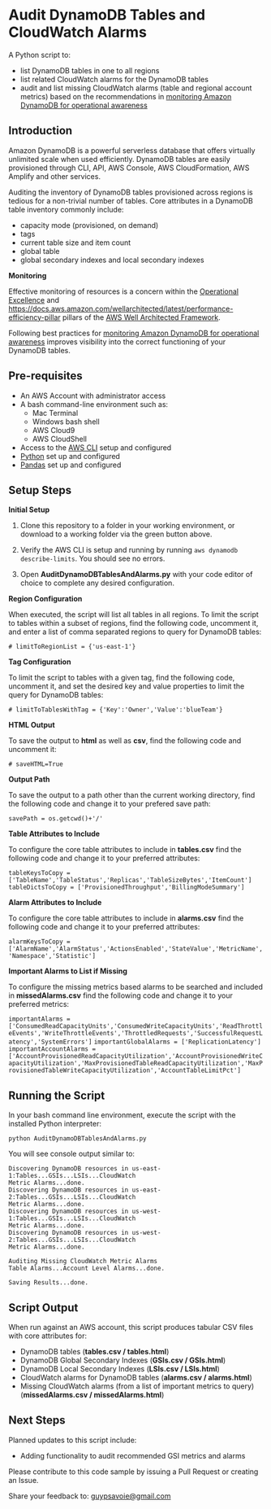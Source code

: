 
# Audit DynamoDB Tables and CloudWatch Alarms
 
A Python script to:

- list DynamoDB tables in one to all regions
- list related CloudWatch alarms for the DynamoDB tables
- audit and list missing CloudWatch alarms (table and regional account metrics)  based on the recommendations in [monitoring Amazon DynamoDB for operational awareness](https://aws.amazon.com/blogs/database/monitoring-amazon-dynamodb-for-operational-awareness/) 

## Introduction
 
Amazon DynamoDB is a powerful serverless database that offers virtually unlimited scale when used efficiently. DynamoDB tables are easily provisioned through CLI, API, AWS Console, AWS CloudFormation, AWS Amplify and other services.

Auditing the inventory of DynamoDB tables provisioned across regions is tedious for a non-trivial number of tables. Core attributes in a DynamoDB table inventory commonly include:
 - capacity mode (provisioned, on demand) 
 - tags
 - current table size and item count 
 - global table 
 - global secondary indexes and local secondary indexes

**Monitoring**

Effective monitoring of resources is a concern within the [Operational Excellence](https://docs.aws.amazon.com/wellarchitected/latest/operational-excellence-pillar) and https://docs.aws.amazon.com/wellarchitected/latest/performance-efficiency-pillar pillars of the [AWS Well Architected Framework](https://aws.amazon.com/architecture/well-architected).

Following best practices for [monitoring Amazon DynamoDB for operational awareness](https://aws.amazon.com/blogs/database/monitoring-amazon-dynamodb-for-operational-awareness/) improves visibility into the correct functioning of your DynamoDB tables.

## Pre-requisites
  
* An AWS Account with administrator access
* A bash command-line environment such as:
	* Mac Terminal
	* Windows bash shell
	* AWS Cloud9
	* AWS CloudShell
* Access to the [AWS CLI](https://aws.amazon.com/cli/) setup and configured
* [Python](https://www.python.org/) set up and configured
* [Pandas](https://pandas.pydata.org/) set up and configured

## Setup Steps

**Initial Setup**

1. Clone this repository to a folder in your working environment, or download to a working folder via the green button above.

2. Verify the AWS CLI is setup and running by running ```aws dynamodb describe-limits```. You should see no errors.

3. Open **AuditDynamoDBTablesAndAlarms.py** with your code editor of choice to complete any desired configuration.

**Region Configuration**

When executed, the script will list all tables in all regions. To limit the script to tables within a subset of regions, find the following code, uncomment it, and enter a list of comma separated regions to query for DynamoDB tables:

```# limitToRegionList = {'us-east-1'}```

**Tag Configuration**	

To limit the script to tables with a given tag, find the following code, uncomment it, and set the desired key and value properties to limit the query for DynamoDB tables:

```# limitToTablesWithTag = {'Key':'Owner','Value':'blueTeam'}```

**HTML Output**

To save the output to **html** as well as **csv**, find the following code and uncomment it:

```# saveHTML=True```

**Output Path**

To save the output to a path other than the current working directory, find the following code and change it to your prefered save path:

```savePath = os.getcwd()+'/'```

**Table Attributes to Include**

To configure the core table attributes to include in **tables.csv** find the following code and change it to your preferred attributes:

```tableKeysToCopy = ['TableName','TableStatus','Replicas','TableSizeBytes','ItemCount']```
```tableDictsToCopy = ['ProvisionedThroughput','BillingModeSummary']```
 
 **Alarm Attributes to Include**
 
To configure the core table attributes to include in **alarms.csv** find the following code and change it to your preferred attributes:

 ```alarmKeysToCopy = ['AlarmName','AlarmStatus','ActionsEnabled','StateValue','MetricName','Namespace','Statistic']```

**Important Alarms to List if Missing**

To configure the missing metrics based alarms to be searched and included in **missedAlarms.csv** find the following code and change it to your preferred metrics:

```importantAlarms = ['ConsumedReadCapacityUnits','ConsumedWriteCapacityUnits','ReadThrottleEvents','WriteThrottleEvents','ThrottledRequests','SuccessfulRequestLatency','SystemErrors']```
```importantGlobalAlarms = ['ReplicationLatency']```
```importantAccountAlarms = ['AccountProvisionedReadCapacityUtilization','AccountProvisionedWriteCapacityUtilization','MaxProvisionedTableReadCapacityUtilization','MaxProvisionedTableWriteCapacityUtilization','AccountTableLimitPct']```


 ## Running the Script
 
In your bash command line environment, execute the script with the installed Python interpreter:

```console
python AuditDynamoDBTablesAndAlarms.py
```

You will see console output similar to:

```console
Discovering DynamoDB resources in us-east-1:Tables...GSIs...LSIs...CloudWatch 
Metric Alarms...done.
Discovering DynamoDB resources in us-east-2:Tables...GSIs...LSIs...CloudWatch
Metric Alarms...done.
Discovering DynamoDB resources in us-west-1:Tables...GSIs...LSIs...CloudWatch
Metric Alarms...done.
Discovering DynamoDB resources in us-west-2:Tables...GSIs...LSIs...CloudWatch
Metric Alarms...done.

Auditing Missing CloudWatch Metric Alarms
Table Alarms...Account Level Alarms...done.

Saving Results...done.
```

 ## Script Output
 
When run against an AWS account, this script produces tabular CSV files with core attributes for:

- DynamoDB tables (**tables.csv / tables.html**)
- DynamoDB Global Secondary Indexes (**GSIs.csv / GSIs.html**)
- DynamoDB Local Secondary Indexes (**LSIs.csv / LSIs.html**)
- CloudWatch alarms for DynamoDB tables (**alarms.csv / alarms.html**)
- Missing CloudWatch alarms (from a list of important metrics to query) (**missedAlarms.csv / missedAlarms.html**)

## Next Steps

Planned updates to this script include:
- Adding functionality to audit recommended GSI metrics and alarms 

Please contribute to this code sample by issuing a Pull Request or creating an Issue.

Share your feedback to: guypsavoie@gmail.com
